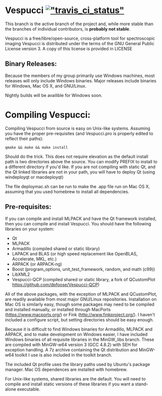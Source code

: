 Vespucci [!["travis_ci_status"](https://travis-ci.org/VespucciProject/Vespucci.svg?branch=master)](https://travis-ci.org/VespucciProject/Vespucci)
========
This branch is the active branch of the project and, while more stable than the branches of individual contributors, is **probably not stable**.

Vespucci is a free/libre/open-source, cross-platform tool for spectroscopic
imaging
Vespucci is distributed under the terms of the GNU General Public License version 3.
A copy of this license is provided in LICENSE

Binary Releases:
-----------------
Because the members of my group primarily use Windows machines, most releases 
will only include Windows binaries.  Major releases include binaries for 
Windows, Mac OS X, and GNU/Linux.

Nightly builds will be availible for Windows soon.

Compiling Vespucci:
===================
Compiling Vespucci from source is easy on Unix-like systems. Assuming you
have the proper pre-requisites (and Vespucci.pro is properly edited to reflect
their paths):

    qmake && make && make install

Should do the trick. This does not require elevation as the default install path
is two directories above the source. You can modify PREFIX to install to a different
directory if you'd like. If you are not compiling with static Qt, and the Qt linked
libraries are not in your path, you will have to deploy Qt (using windeployqt or macdeployqt)

The file deploymac.sh can be run to make the .app file run on Mac OS X, assuming that you used homebrew to install all dependencies.

Pre-requisites:
--------------------
If you can compile and install MLPACK and have the Qt framework installed,
then you can compile and install Vespucci. You should have the following
libraries on your system:

* Qt
* MLPACK
* Armadillo (compiled shared or static library)
* LAPACK and BLAS (or high speed replacement like OpenBLAS, Accelerate, MKL, etc.)
* ARPACK (or ARPACK-ng)
* Boost (program_options, unit_test_framework, random, and math (c99))
* LibXML2
* Vespucci-QCP (compiled shared or static library, a fork of QCustomPlot https://github.com/dpfoose/Vespucci-QCP)

All of the above packages, with the exception of MLPACK and QCustomPlot, are 
readily available from most major GNU/Linux repositories. Installation on Mac
OS is similarly easy, though some packages may need to be compiled and installed
manually, or installed through MacPorts (https://www.macports.org/) or Fink 
(http://www.finkproject.org/). I haven't included a configure script, but setting
directories should be easy enough.

Because it is difficult to find Windows binaries for Armadillo, MLPACK and ARPACK,
and to make development on Windows easier, I have included Windows binaries of all
requisite libraries in the MinGW_libs branch. These are compiled with MinGW-w64 
version 3 (GCC 4.8.2) with SEH for exception handling. A 7z archive containing the
Qt distribution and MinGW-w64 toolkit I use is also included in the toolkit branch.

The included Qt profile uses the library paths used by Ubuntu's package manager.
Mac OS dependences are installed with homebrew.

For Unix-like systems, shared libraries are the default. You will need to
compile and install static versions of these libraries if you want a stand-
alone executable.

